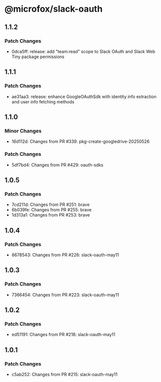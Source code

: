 # @microfox/slack-oauth

## 1.1.2

### Patch Changes

- 0dca5ff: release: add "team:read" scope to Slack OAuth and Slack Web Tiny package permissions

## 1.1.1

### Patch Changes

- ae31aa3: release: enhance GoogleOAuthSdk with identity info extraction and user info fetching methods

## 1.1.0

### Minor Changes

- 16d112d: Changes from PR #339: pkg-create-googledrive-20250526

### Patch Changes

- 5df7bd4: Changes from PR #429: oauth-sdks

## 1.0.5

### Patch Changes

- 7cd211d: Changes from PR #251: brave
- 6b039fe: Changes from PR #255: brave
- 1d313a1: Changes from PR #253: brave

## 1.0.4

### Patch Changes

- 8678543: Changes from PR #226: slack-oauth-may11

## 1.0.3

### Patch Changes

- 7366454: Changes from PR #223: slack-oauth-may11

## 1.0.2

### Patch Changes

- ed51191: Changes from PR #218: slack-oauth-may11

## 1.0.1

### Patch Changes

- c5ab252: Changes from PR #215: slack-oauth-may11
